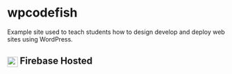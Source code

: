 # wpcodefish
Example site used to teach students how to design develop and deploy web sites using WordPress.

##  <img   src="https://firebase.google.com/downloads/brand-guidelines/SVG/logo-logomark.svg" width="24" valign="middle"/> Firebase Hosted
 
